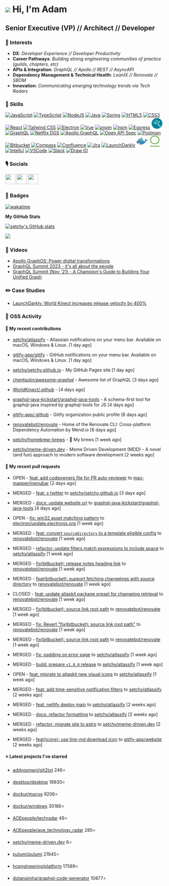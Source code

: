 ![](https://user-images.githubusercontent.com/18350557/176309783-0785949b-9127-417c-8b55-ab5a4333674e.gif) Hi, I'm Adam
============================================================================================================================

Senior Executive (VP) // Architect // Developer
-----------------------------------------------

### 🔭 Interests

- **DX**: *Developer Experience // Developer Productivity*
- **Career Pathways**: *Building strong engineering communities of practice (guilds, chapters, etc)*
- **APIs & Integration**: *GraphQL // Apollo // REST // AsyncAPI*
- **Dependency Management & Technical Health**: *LeanIX // Renovate // SBOM*
- **Innovation**: *Communicating emerging technology trends via Tech Radars*

### 💪 Skills

<p align="left">
  <a href="https://developer.mozilla.org/en-US/docs/Web/JavaScript" target="_blank" rel="noreferrer"><img src="https://raw.githubusercontent.com/danielcranney/readme-generator/main/public/icons/skills/javascript-colored.svg" width="36" height="36" alt="JavaScript" /></a>
  <a href="https://www.typescriptlang.org/" target="_blank" rel="noreferrer"><img src="https://raw.githubusercontent.com/danielcranney/readme-generator/main/public/icons/skills/typescript-colored.svg" width="36" height="36" alt="TypeScript" /></a>
  <a href="https://nodejs.org/en/" target="_blank" rel="noreferrer"><img src="https://raw.githubusercontent.com/danielcranney/readme-generator/main/public/icons/skills/nodejs-colored.svg" width="36" height="36" alt="NodeJS" /></a>
  <a href="https://www.oracle.com/java/" target="_blank" rel="noreferrer"><img src="https://raw.githubusercontent.com/danielcranney/readme-generator/main/public/icons/skills/java-colored.svg" width="36" height="36" alt="Java" /></a>
  <a href="https://spring.io/" target="_blank" rel="noreferrer"><img src="https://cdn.worldvectorlogo.com/logos/spring-3.svg" width="36" height="36" alt="Spring" /></a> 
  <a href="https://developer.mozilla.org/en-US/docs/Glossary/HTML5" target="_blank" rel="noreferrer"><img src="https://raw.githubusercontent.com/danielcranney/readme-generator/main/public/icons/skills/html5-colored.svg" width="36" height="36" alt="HTML5" /></a>
  <a href="https://www.w3.org/TR/CSS/#css" target="_blank" rel="noreferrer"><img src="https://raw.githubusercontent.com/danielcranney/readme-generator/main/public/icons/skills/css3-colored.svg" width="36" height="36" alt="CSS3" /></a>
  <a href="https://react.dev/" target="_blank" rel="noreferrer"><img src="https://cdn.worldvectorlogo.com/logos/react-2.svg" width="36" height="36" alt="React" /></a>
  <a href="https://tailwindcss.com/" target="_blank" rel="noreferrer"><img src="https://cdn.worldvectorlogo.com/logos/tailwind-css-2.svg" width="36" height="36" alt="Tailwind CSS" /></a>
  <a href="https://www.electronjs.org/" target="_blank" rel="noreferrer"><img src="https://cdn.worldvectorlogo.com/logos/electron-1.svg" width="36" height="36" alt="Electron" /></a>
  <a href="https://vuejs.org/" target="_blank" rel="noreferrer"><img src="https://cdn.worldvectorlogo.com/logos/vue-9.svg" width="36" height="36" alt="Vue" /></a>
  <a href="https://pnpm.io/" target="_blank" rel="noreferrer"><img src="https://encrypted-tbn0.gstatic.com/images?q=tbn:ANd9GcSGcwBnoTNg212cvEclMX-_qRw_P-_odFp3aafVal77Hg&s" width="36" height="36" alt="pnpm" /></a>
  <a href="https://www.npmjs.com/" target="_blank" rel="noreferrer"><img src="https://cdn.worldvectorlogo.com/logos/npm-square-red-1.svg" width="36" height="36" alt="npm" /></a>
  <a href="https://expressjs.com/" target="_blank" rel="noreferrer"><img src="https://raw.githubusercontent.com/danielcranney/readme-generator/main/public/icons/skills/express-colored.svg" width="36" height="36" alt="Express" /></a>
  <a href="https://docs.renovatebot.com/" target="_blank" rel="noreferrer"><img src="https://raw.githubusercontent.com/renovatebot/renovate/refs/heads/main/docs/usage/assets/images/logo.png" width="36" height="36" alt="Renovate" /></a>
  <a href="https://graphql.org/" target="_blank" rel="noreferrer"><img src="https://raw.githubusercontent.com/danielcranney/readme-generator/main/public/icons/skills/graphql-colored.svg" width="36" height="36" alt="GraphQL" /></a>
  <a href="https://netflix.github.io/dgs/" target="_blank" rel="noreferrer"><img src="https://raw.githubusercontent.com/Netflix/dgs/main/docs/images/dgs-framework-brand/Icon/dgs-icon--blue.svg" width="36" height="36" alt="Netflix DGS" /></a>
  <a href="https://apollographql.com/" target="_blank" rel="noreferrer"><img src="https://cdn.worldvectorlogo.com/logos/apollo-graphql-compact.svg" width="36" height="36" alt="Apollo GraphQL" /></a>
  <a href="https://swagger.io/specification/" target="_blank" rel="noreferrer"><img src="https://cdn.worldvectorlogo.com/logos/openapi-1.svg" width="36" height="36" alt="Open API Spec" /></a>
  <a href="https://www.postman.com//" target="_blank" rel="noreferrer"><img src="https://cdn.worldvectorlogo.com/logos/postman.svg" width="36" height="36" alt="Postman" /></a>
  <a href="https://www.atlassian.com/software/bitbucket" target="_blank" rel="noreferrer"><img src="https://cdn.worldvectorlogo.com/logos/bitbucket-icon.svg" width="36" height="36" alt="Bitbucket" /></a>
  <a href="https://www.atlassian.com/software/compass" target="_blank" rel="noreferrer"><img src="https://cdn.worldvectorlogo.com/logos/atlassian-compass-1.svg" width="36" height="36" alt="Compass" /></a>
  <a href="https://www.atlassian.com/software/confluence" target="_blank" rel="noreferrer"><img src="https://cdn.worldvectorlogo.com/logos/confluence-1.svg" width="36" height="36" alt="Confluence" /></a>
  <a href="https://www.atlassian.com/software/jira" target="_blank" rel="noreferrer"><img src="https://cdn.worldvectorlogo.com/logos/jira-1.svg" width="36" height="36" alt="Jira" /></a>
  <a href="https://launchdarkly.com/" target="_blank" rel="noreferrer"><img src="https://cdn.worldvectorlogo.com/logos/launchdarkly-2.svg" width="36" height="36" alt="LaunchDarkly" /></a>
  <a href="https://docker.com/" target="_blank" rel="noreferrer"><img src="https://raw.githubusercontent.com/nx211/homer-icons/master/png/docker.png" width="36" height="36" alt="Docker" /></a>
  <a href="https://jfrog.com/artifactory/" target="_blank" rel="noreferrer"><img src="https://raw.githubusercontent.com/nx211/homer-icons/master/png/artifactory.png" width="36" height="36" alt="Artifactory" /></a>
  <a href="https://www.jetbrains.com/idea/" target="_blank" rel="noreferrer"><img src="https://cdn.worldvectorlogo.com/logos/intellij-idea-1.svg" width="36" height="36" alt="IntelliJ" /></a>
  <a href="https://code.visualstudio.com/" target="_blank" rel="noreferrer"><img src="https://cdn.worldvectorlogo.com/logos/visual-studio-code-1.svg" width="36" height="36" alt="VSCode" /></a>
  <a href="https://slack.com/" target="_blank" rel="noreferrer"><img src="https://cdn.worldvectorlogo.com/logos/slack-new-logo.svg" width="36" height="36" alt="Slack" /></a>
  <a href="https://drawio-app.com/" target="_blank" rel="noreferrer"><img src="https://cdn.worldvectorlogo.com/logos/draw-io.svg" width="36" height="36" alt="Draw IO" /></a>
</p>

                      

### 🎙️ Socials
                  
<p align="left">
  <a href="https://www.github.com/setchy" target="_blank" rel="noreferrer"><img src="https://raw.githubusercontent.com/danielcranney/readme-generator/main/public/icons/socials/github.svg" width="32" height="32" /></a>
  <a href="https://www.linkedin.com/in/adamsetch" target="_blank" rel="noreferrer"><img src="https://raw.githubusercontent.com/danielcranney/readme-generator/main/public/icons/socials/linkedin.svg" width="32" height="32" /></a>
  <a href="https://www.twitter.com/setchy87" target="_blank" rel="noreferrer"><img src="https://raw.githubusercontent.com/danielcranney/readme-generator/main/public/icons/socials/twitter.svg" width="32" height="32" /></a>
</p>

### 📛 Badges

[![wakatime](https://wakatime.com/badge/user/2b948ae2-4be1-4020-8a57-7de60b53fe1d.svg)](https://wakatime.com/@2b948ae2-4be1-4020-8a57-7de60b53fe1d)

<b>My GitHub Stats</b>

<a href="http://www.github.com/setchy"><img src="https://github-readme-stats.vercel.app/api?username=setchy&show_icons=true&hide=&count_private=true&title_color=0891b2&text_color=ffffff&icon_color=0891b2&bg_color=1c1917&hide_border=true&show_icons=true" alt="setchy's GitHub stats" /></a>

<a href="http://www.github.com/setchy"><img src="https://github-readme-streak-stats.herokuapp.com/?user=setchy&stroke=ffffff&background=1c1917&ring=0891b2&fire=0891b2&currStreakNum=ffffff&currStreakLabel=0891b2&sideNums=ffffff&sideLabels=ffffff&dates=ffffff&hide_border=true" /></a>

### 📼 Videos

- [Apollo GraphOS: Power digital transformations](https://www.apollographql.com/enterprise?wvideo=4fu2lsjssc)
- [GraphQL Summit 2023 - it's all about the people](https://www.youtube.com/watch?v=090IWEcHbJc)
- [GraphQL Summit (Nov '21) - A Champion's Guide to Building Your Unified Graph](https://www.apollographql.com/events/roundtable/graphql-summit-november-2021/a-champions-guide-to-building-your-unified-graph)

### ✏️ Case Studies

- [LaunchDarkly: World Kinect increases release velocity by 400%](https://launchdarkly.com/case-studies/world-kinect/)

### 🎯 OSS Activity
#### 🚀 My recent contributions



- [setchy/atlassify](https://github.com/setchy/atlassify) - Atlassian notifications on your menu bar. Available on macOS, Windows &amp; Linux.  [1 day ago]

- [gitify-app/gitify](https://github.com/gitify-app/gitify) - GitHub notifications on your menu bar. Available on macOS, Windows &amp; Linux. [1 day ago]

- [setchy/setchy.github.io](https://github.com/setchy/setchy.github.io) - My GitHub Pages site [1 day ago]

- [chentsulin/awesome-graphql](https://github.com/chentsulin/awesome-graphql) - Awesome list of GraphQL [3 days ago]

- [WorldKinect/.github](https://github.com/WorldKinect/.github) -  [4 days ago]

- [graphql-java-kickstart/graphql-java-tools](https://github.com/graphql-java-kickstart/graphql-java-tools) - A schema-first tool for graphql-java inspired by graphql-tools for JS [4 days ago]

- [gitify-app/.github](https://github.com/gitify-app/.github) - Gitify organization public profile [6 days ago]

- [renovatebot/renovate](https://github.com/renovatebot/renovate) - Home of the Renovate CLI: Cross-platform Dependency Automation by Mend.io [6 days ago]

- [setchy/homebrew-brews](https://github.com/setchy/homebrew-brews) - 🍻 My brews [1 week ago]

- [setchy/meme-driven.dev](https://github.com/setchy/meme-driven.dev) - Meme Driven Development (MDD) - A novel (and fun) approach to modern software development [2 weeks ago]

#### 🎉 My recent pull requests



- OPEN - [feat: add codeowners file for PR auto-reviewer](https://github.com/max-mapper/menubar/pull/488) to [max-mapper/menubar](https://github.com/max-mapper/menubar) [2 days ago]

- MERGED - [feat: x twitter](https://github.com/setchy/setchy.github.io/pull/38) to [setchy/setchy.github.io](https://github.com/setchy/setchy.github.io) [3 days ago]

- MERGED - [docs: update website url](https://github.com/graphql-java-kickstart/graphql-java-tools/pull/793) to [graphql-java-kickstart/graphql-java-tools](https://github.com/graphql-java-kickstart/graphql-java-tools) [4 days ago]

- OPEN - [fix: win32 asset matching pattern](https://github.com/electron/update.electronjs.org/pull/175) to [electron/update.electronjs.org](https://github.com/electron/update.electronjs.org) [1 week ago]

- MERGED - [feat: convert `sourceDirectory` to a template eligible config](https://github.com/renovatebot/renovate/pull/32701) to [renovatebot/renovate](https://github.com/renovatebot/renovate) [1 week ago]

- MERGED - [refactor: update filters match expressions to include space](https://github.com/setchy/atlassify/pull/379) to [setchy/atlassify](https://github.com/setchy/atlassify) [1 week ago]

- MERGED - [fix(bitbucket): release notes heading link](https://github.com/renovatebot/renovate/pull/32693) to [renovatebot/renovate](https://github.com/renovatebot/renovate) [1 week ago]

- MERGED - [feat(bitbucket): support fetching changelogs with source directory](https://github.com/renovatebot/renovate/pull/32691) to [renovatebot/renovate](https://github.com/renovatebot/renovate) [1 week ago]

- CLOSED - [feat: update atlaskit package preset for changelog retrieval](https://github.com/renovatebot/renovate/pull/32690) to [renovatebot/renovate](https://github.com/renovatebot/renovate) [1 week ago]

- MERGED - [fix(bitbucket): source link root path](https://github.com/renovatebot/renovate/pull/32689) to [renovatebot/renovate](https://github.com/renovatebot/renovate) [1 week ago]

- MERGED - [fix: Revert &#34;fix(bitbucket): source link root path&#34;](https://github.com/renovatebot/renovate/pull/32680) to [renovatebot/renovate](https://github.com/renovatebot/renovate) [1 week ago]

- MERGED - [fix(bitbucket): source link root path](https://github.com/renovatebot/renovate/pull/32676) to [renovatebot/renovate](https://github.com/renovatebot/renovate) [1 week ago]

- MERGED - [fix: padding on error page](https://github.com/setchy/atlassify/pull/373) to [setchy/atlassify](https://github.com/setchy/atlassify) [1 week ago]

- MERGED - [build: prepare `v1.8.0` release](https://github.com/setchy/atlassify/pull/368) to [setchy/atlassify](https://github.com/setchy/atlassify) [1 week ago]

- OPEN - [feat: migrate to atlaskit new visual icons](https://github.com/setchy/atlassify/pull/363) to [setchy/atlassify](https://github.com/setchy/atlassify) [1 week ago]

- MERGED - [feat: add time-sensitive notification filters](https://github.com/setchy/atlassify/pull/358) to [setchy/atlassify](https://github.com/setchy/atlassify) [2 weeks ago]

- MERGED - [feat: netlify deploy main](https://github.com/setchy/atlassify/pull/355) to [setchy/atlassify](https://github.com/setchy/atlassify) [2 weeks ago]

- MERGED - [docs: refactor formatting](https://github.com/setchy/atlassify/pull/354) to [setchy/atlassify](https://github.com/setchy/atlassify) [2 weeks ago]

- MERGED - [refactor: migrate site to astro](https://github.com/setchy/meme-driven.dev/pull/1) to [setchy/meme-driven.dev](https://github.com/setchy/meme-driven.dev) [2 weeks ago]

- MERGED - [feat(icons): use line-md download icon](https://github.com/gitify-app/website/pull/268) to [gitify-app/website](https://github.com/gitify-app/website) [2 weeks ago]

#### ⭐ Latest projects I've starred



- [addyosmani/git2txt](https://github.com/addyosmani/git2txt) 246⭐

- [desktop/desktop](https://github.com/desktop/desktop) 19930⭐

- [dockur/macos](https://github.com/dockur/macos) 9206⭐

- [dockur/windows](https://github.com/dockur/windows) 30186⭐

- [AOEpeople/techradar](https://github.com/AOEpeople/techradar) 49⭐

- [AOEpeople/aoe_technology_radar](https://github.com/AOEpeople/aoe_technology_radar) 285⭐

- [setchy/meme-driven.dev](https://github.com/setchy/meme-driven.dev) 6⭐

- [pulumi/pulumi](https://github.com/pulumi/pulumi) 21945⭐

- [hcengineering/platform](https://github.com/hcengineering/platform) 17589⭐

- [dotansimha/graphql-code-generator](https://github.com/dotansimha/graphql-code-generator) 10877⭐


